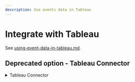 ```yaml
---
description: Use events data in Tableau
---
```


# Integrate with Tableau

See [using-event-data-in-tableau.md](../../getting-started/guides/tutorials/using-event-data-in-tableau.md "mention").

## Deprecated option - Tableau Connector

<details>

<summary>Tableau Connector</summary>

* [Log in](https://control.predicthq.com/) to your PredictHQ account or [sign up](https://signup.predicthq.com/) for a trial if you haven't got an account yet.
* In the [API Clients](https://control.predicthq.com/clients) part of Control Center, create a new API Client. Save the Client Secret somewhere as you won't be able to see it again within Control Center. Then click "Create an access token". Select the scopes "Account", "Events" and "Places".
* Open Tableau and select "Web Data Connector". Then in the pop up box enter the URL:

```
https://tableau-connector.predicthq.com
```

* Click on "Begin" and enter the Access Token you generated.
* Choose the filters and parameters that you wish to explore. Refer to the [Search Events documentation](../../api/events/search-events.md) for a full list of fields and parameters.
* Click "Get data" to import events into Tableau.

</details>

